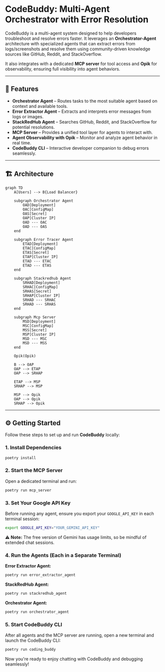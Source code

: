 # CodeBuddy: Multi-Agent Orchestrator with Error Resolution

CodeBuddy is a multi-agent system designed to help developers troubleshoot and resolve errors faster. It leverages an **Orchestrator-Agent** architecture with specialized agents that can extract errors from logs/screenshots and resolve them using community-driven knowledge sources like GitHub, Reddit, and StackOverflow.  

It also integrates with a dedicated **MCP server** for tool access and **Opik** for observability, ensuring full visibility into agent behaviors.  

---

## 🚀 Features

- **Orchestrator Agent** – Routes tasks to the most suitable agent based on context and available tools.  
- **Error Extractor Agent** – Extracts and interprets error messages from logs or images.  
- **StackRedHub Agent** – Searches GitHub, Reddit, and StackOverflow for potential resolutions.  
- **MCP Server** – Provides a unified tool layer for agents to interact with.  
- **Agent Observability with Opik** – Monitor and analyze agent behavior in real time.  
- **CodeBuddy CLI** – Interactive developer companion to debug errors seamlessly.  

---

## 🏗️ Architecture

```mermaid
graph TD
    A[Users] --> B{Load Balancer}

    subgraph Orchestrator Agent
        OAD[Deployment]
        OAC[ConfigMap]
        OAS[Secret]
        OAP[Cluster IP]
        OAD --- OAC
        OAD --- OAS
    end

    subgraph Error Tracer Agent
        ETAD[Deployment]
        ETAC[ConfigMap]
        ETAS[Secret]
        ETAP[Cluster IP]
        ETAD --- ETAC
        ETAD --- ETAS
    end

    subgraph Stackredhub Agent
        SRHAD[Deployment]
        SRHAC[ConfigMap]
        SRHAS[Secret]
        SRHAP[Cluster IP]
        SRHAD --- SRHAC
        SRHAD --- SRHAS
    end

    subgraph Mcp Server
        MSD[Deployment]
        MSC[ConfigMap]
        MSS[Secret]
        MSP[Cluster IP]
        MSD --- MSC
        MSD --- MSS
    end

    Opik(Opik)

    B --> OAP
    OAP --> ETAP
    OAP --> SRHAP

    ETAP --> MSP
    SRHAP --> MSP

    MSP --> Opik
    OAP --> Opik
    SRHAP --> Opik
```

---
## ⚙️ Getting Started

Follow these steps to set up and run **CodeBuddy** locally:

### 1. Install Dependencies
```bash
poetry install
```

### 2. Start the MCP Server

Open a dedicated terminal and run:

```bash
poetry run mcp_server
```

### 3. Set Your Google API Key

Before running any agent, ensure you export your `GOOGLE_API_KEY` in each terminal session:

```bash
export GOOGLE_API_KEY="YOUR_GEMINI_API_KEY"
```

⚠️ **Note:** The free version of Gemini has usage limits, so be mindful of extended chat sessions.

### 4. Run the Agents (Each in a Separate Terminal)

**Error Extractor Agent:**

```bash
poetry run error_extractor_agent
```

**StackRedHub Agent:**

```bash
poetry run stackredhub_agent
```

**Orchestrator Agent:**

```bash
poetry run orchestrator_agent
```

### 5. Start CodeBuddy CLI

After all agents and the MCP server are running, open a new terminal and launch the CodeBuddy CLI:

```bash
poetry run coding_buddy
```

Now you're ready to enjoy chatting with CodeBuddy and debugging seamlessly!
